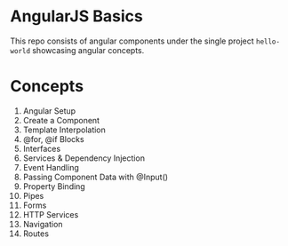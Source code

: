 # AngularJS Basics
This repo consists of angular components under the single project `hello-world` showcasing angular concepts.
# Concepts
1. Angular Setup
2. Create a Component
3. Template Interpolation
4. @for, @if Blocks
5. Interfaces
6. Services & Dependency Injection
7. Event Handling
8. Passing Component Data with @Input()
9. Property Binding
10. Pipes
11. Forms
12. HTTP Services
13. Navigation
14. Routes
 
